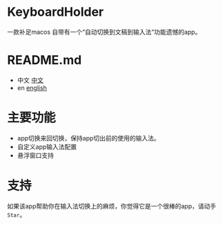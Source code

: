 # KeyboardHolder

一款补足macos 自带有一个“自动切换到文稿到输入法“功能遗憾的app。

# README.md

- 中文 [中文](README.md)
- en [english](README.en.md)

# 主要功能
- app切换来回切换，保持app切出前的使用的输入法。
- 自定义app输入法配置
- 悬浮窗口支持

# 支持
如果该app帮助你在输入法切换上的麻烦，你觉得它是一个很棒的app，请动手`Star`。 

